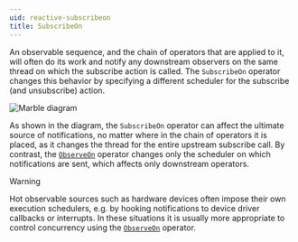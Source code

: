 ```yaml
---
uid: reactive-subscribeon
title: SubscribeOn
---
```


An observable sequence, and the chain of operators that are applied to it, will often do its work and notify any downstream observers on the same thread on which the subscribe action is called. The `SubscribeOn` operator changes this behavior by specifying a different scheduler for the subscribe (and unsubscribe) action.

![Marble diagram](~/images/reactive-subscribeon.svg)

As shown in the diagram, the `SubscribeOn` operator can affect the ultimate source of notifications, no matter where in the chain of operators it is placed, as it changes the thread for the entire upstream subscribe call. By contrast, the [`ObserveOn`](xref:Bonsai.Reactive.ObserveOn) operator changes only the scheduler on which notifications are sent, which affects only downstream operators.

> [!Warning]
> Hot observable sources such as hardware devices often impose their own execution schedulers, e.g. by hooking notifications to device driver callbacks or interrupts. In these situations it is usually more appropriate to control concurrency using the [`ObserveOn`](xref:Bonsai.Reactive.ObserveOn) operator.